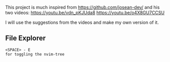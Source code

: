 This project is much inspired from https://github.com/josean-dev/ and his two videos:
https://youtu.be/vdn_pKJUda8
https://youtu.be/o4X8GU7CCSU


I will use the suggestions from the videos and make my own version of it.

## File Explorer

```
<SPACE> - E
for toggling the nvim-tree
```

